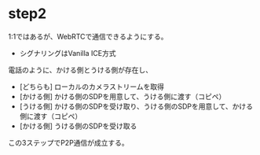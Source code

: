 # step2

1:1ではあるが、WebRTCで通信できるようにする。

- シグナリングはVanilla ICE方式

電話のように、かける側とうける側が存在し、

- [どちらも] ローカルのカメラストリームを取得
- [かける側] かける側のSDPを用意して、うける側に渡す（コピペ）
- [うける側] かける側のSDPを受け取り、うける側のSDPを用意して、かける側に渡す（コピペ）
- [かける側] うける側のSDPを受け取る

この3ステップでP2P通信が成立する。

